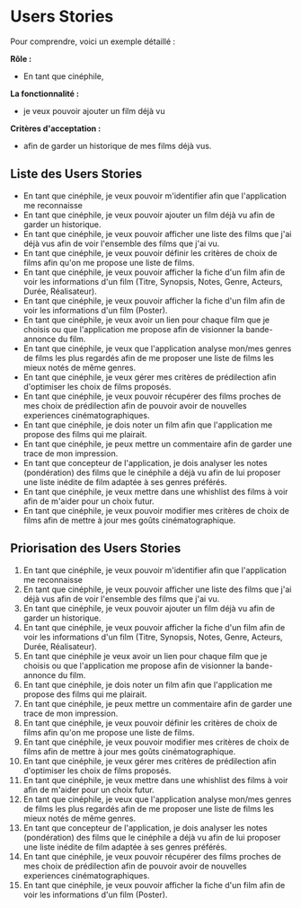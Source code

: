 # Users Stories

Pour comprendre, voici un exemple détaillé :

**Rôle :**

- En tant que cinéphile,

**La fonctionnalité :**

- je veux pouvoir ajouter un film déjà vu

**Critères d'acceptation :**

- afin de garder un historique de mes films déjà vus.

## Liste des Users Stories

- En tant que cinéphile, je veux pouvoir m'identifier afin que l'application me reconnaisse
- En tant que cinéphile, je veux pouvoir ajouter un film déjà vu afin de garder un historique.
- En tant que cinéphile, je veux pouvoir afficher une liste des films que j'ai déjà vus afin de voir l'ensemble des films que j'ai vu.
- En tant que cinéphile, je veux pouvoir définir les critères de choix de films afin qu'on me propose une liste de films.
- En tant que cinéphile, je veux pouvoir afficher la fiche d'un film afin de voir les informations d'un film (Titre, Synopsis, Notes, Genre, Acteurs, Durée, Réalisateur).
- En tant que cinéphile, je veux pouvoir afficher la fiche d'un film afin de voir les informations d'un film (Poster).
- En tant que cinéphile, je veux avoir un lien pour chaque film que je choisis ou que l'application me propose afin de visionner la bande-annonce du film.
- En tant que cinéphile, je veux que l'application analyse mon/mes genres de films les plus regardés afin de me proposer une liste de films les mieux notés de même genres.
- En tant que cinéphile, je veux gérer mes critères de prédilection afin d'optimiser les choix de films proposés.
- En tant que cinéphile, je veux pouvoir récupérer des films proches de mes choix de prédilection afin de pouvoir avoir de nouvelles experiences cinématographiques. 
- En tant que cinéphile, je dois noter un film afin que l'application me propose des films qui me plairait.
- En tant que cinéphile, je peux mettre un commentaire afin de garder une trace de mon impression.
- En tant que concepteur de l'application, je dois analyser les notes (pondération) des films que le cinéphile a déjà vu afin de lui proposer une liste inédite de film adaptée à ses genres préférés.
- En tant que cinéphile, je veux mettre dans une whishlist des films à voir afin de m'aider pour un choix futur.
- En tant que cinéphile, je veux pouvoir modifier mes critères de choix de films afin de mettre à jour mes goûts cinématographique.

## Priorisation des Users Stories

1. En tant que cinéphile, je veux pouvoir m'identifier afin que l'application me reconnaisse
1. En tant que cinéphile, je veux pouvoir afficher une liste des films que j'ai déjà vus afin de voir l'ensemble des films que j'ai vu.
1. En tant que cinéphile, je veux pouvoir ajouter un film déjà vu afin de garder un historique.
1. En tant que cinéphile, je veux pouvoir afficher la fiche d'un film afin de voir les informations d'un film (Titre, Synopsis, Notes, Genre, Acteurs, Durée, Réalisateur).
1. En tant que cinéphile je veux avoir un lien pour chaque film que je choisis ou que l'application me propose afin de visionner la bande-annonce du film.
1. En tant que cinéphile, je dois noter un film afin que l'application me propose des films qui me plairait.
1. En tant que cinéphile, je peux mettre un commentaire afin de garder une trace de mon impression.
1. En tant que cinéphile, je veux pouvoir définir les critères de choix de films afin qu'on me propose une liste de films.
1. En tant que cinéphile, je veux pouvoir modifier mes critères de choix de films afin de mettre à jour mes goûts cinématographique.
1. En tant que cinéphile, je veux gérer mes critères de prédilection afin d'optimiser les choix de films proposés.
1. En tant que cinéphile, je veux mettre dans une whishlist des films à voir afin de m'aider pour un choix futur.
1. En tant que cinéphile, je veux que l'application analyse mon/mes genres de films les plus regardés afin de me proposer une liste de films les mieux notés de même genres.
1. En tant que concepteur de l'application, je dois analyser les notes (pondération) des films que le cinéphile a déjà vu afin de lui proposer une liste inédite de film adaptée à ses genres préférés.
1. En tant que cinéphile, je veux pouvoir récupérer des films proches de mes choix de prédilection afin de pouvoir avoir de nouvelles experiences cinématographiques. 
1. En tant que cinéphile, je veux pouvoir afficher la fiche d'un film afin de voir les informations d'un film (Poster).
